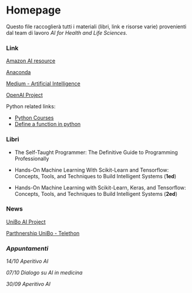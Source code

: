 # Homepage

Questo file raccoglierà tutti i materiali (libri, link e risorse varie) provenienti dal team di lavoro _AI for Health and Life Sciences_. 

### Link

[Amazon AI resource](https://d2l.ai/)

[Anaconda](https://www.anaconda.com/products/individual)

[Medium - Artificial Intelligence](https://medium.com/topic/artificial-intelligence)

[OpenAI Project](http://openai.com/)

Python related links:

   - [Python Courses](https://www.pcworld.com/article/3287981/best-python-courses.html)
   - [Define a function in python](https://towardsdatascience.com/function-definition-in-python-bae11c29f4cd)

### Libri

- The Self-Taught Programmer: The Definitive Guide to Programming Professionally

- Hands-On Machine Learning With Scikit-Learn and Tensorflow: Concepts, Tools, and Techniques to Build Intelligent Systems (__1ed__)

- Hands-On Machine Learning with Scikit-Learn, Keras, and Tensorflow: Concepts, Tools, and Techniques to Build Intelligent Systems (__2ed__)



### News

[UniBo AI Project](https://magazine.unibo.it/archivio/2020/09/09/grazie-all2019intelligenza-artificiale-nascono-nuovi-strumenti-di-diagnosi-e-monitoraggio-delle-atassie)

[Parthnership UniBo - Telethon](https://www.telethon.it/storie-e-news/news/dalla-fondazione/da-associazioni-pazienti-e-fondazione-telethon-350-mila-euro-per-7-progetti-di-ricerca-sulle-malattie-genetiche-rare)



### _Appuntamenti_

_14/10 Aperitivo AI_

_07/10 Dialogo su AI in medicina_

_30/09 Aperitivo AI_
